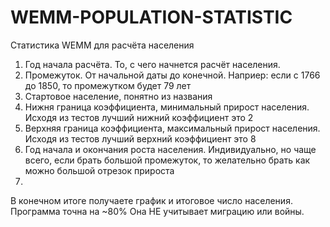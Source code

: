 # WEMM-POPULATION-STATISTIC
Статистика WEMM для расчёта населения

1. Год начала расчёта. То, с чего начнется расчёт населения.
2. Промежуток. От начальной даты до конечной. Наприер: если с 1766 до 1850, то промежутком будет 79 лет
3. Стартовое население, понятно из названия
4. Нижня граница коэффициента, минимальный прирост населения. Исходя из тестов лучший нижний коэффициент это 2
5. Верхняя граница коэффициента, максимальный прирост населения. Исходя из тестов лучший верхний коэффициент это 8
6. Год начала и окончания роста населения. Индивидуально, но чаще всего, если брать большой промежуток, то желательно брать как можно большой отрезок прироста
7. 
В конечном итоге получаете график и итоговое число населения. Программа точна на ~80%
Она НЕ учитывает миграцию или войны.
   
